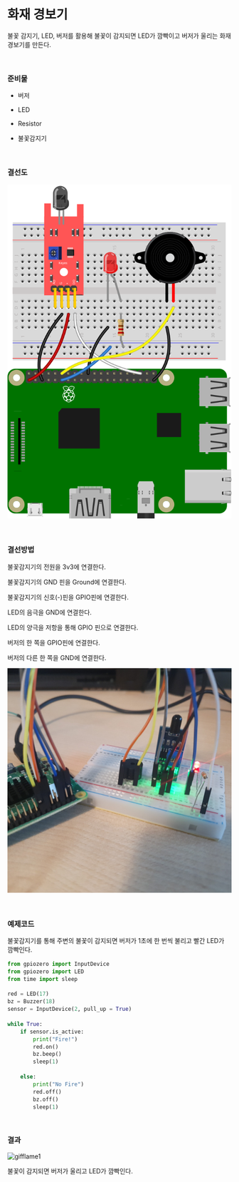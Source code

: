 # 화재 경보기 

불꽃 감지기, LED, 버저를 활용해 불꽃이 감지되면 LED가 깜빡이고 버저가 울리는 화재경보기를 만든다. 

<br>

### 준비물

+ 버저

+ LED

+ Resistor

+ 불꽃감지기

<br>

### 결선도

![flamealarm_bb](Image/flamealarm_bb.svg)

<br>

### 결선방법

불꽃감지기의 전원을 3v3에 연결한다. 

불꽃감지기의 GND 핀을 Ground에 연결한다. 

불꽃감지기의 신호(-)핀을 GPIO핀에 연결한다. 

LED의 음극을 GND에 연결한다. 

LED의 양극을 저항을 통해 GPIO 핀으로 연결한다. 

버저의 한 쪽을 GPIO핀에 연결한다. 

버저의 다른 한 쪽을 GND에 연결한다. 

![flame1](Image/flame1.jpg)

<br>

### 예제코드

불꽃감지기를 통해 주변의 불꽃이 감지되면 버저가 1초에 한 번씩 불리고 빨간 LED가 깜빡인다. 

```python
from gpiozero import InputDevice
from gpiozero import LED
from time import sleep

red = LED(17)
bz = Buzzer(18)
sensor = InputDevice(2, pull_up = True)

while True: 
    if sensor.is_active:
        print("Fire!")
        red.on()
        bz.beep()
        sleep(1)

    else:
        print("No Fire")
        red.off()
        bz.off()
        sleep(1)
```

<br>

### 결과 

![gifflame1](Image/gifflame1.gif)

불꽃이 감지되면 버저가 울리고 LED가 깜빡인다. 